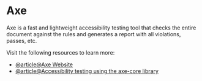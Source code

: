 # Axe

Axe is a fast and lightweight accessibility testing tool that checks the entire document against the rules and generates a report with all violations, passes, etc.

Visit the following resources to learn more:

- [@article@Axe Website](https://www.deque.com/axe/)
- [@article@Accessibility testing using the axe-core library](https://www.browserstack.com/docs/automate/selenium/accessibility-testing)
